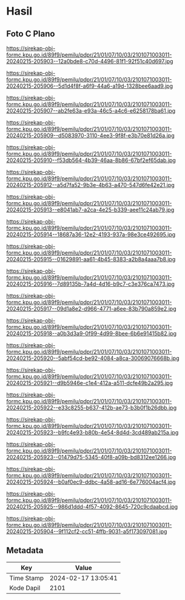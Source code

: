 # Hasil

## Foto C Plano

https://sirekap-obj-formc.kpu.go.id/89f9/pemilu/pdpr/21/01/07/10/03/2101071003011-20240215-205903--12a0bde8-c70d-4496-81f1-92f51c40d697.jpg

https://sirekap-obj-formc.kpu.go.id/89f9/pemilu/pdpr/21/01/07/10/03/2101071003011-20240215-205906--5d1d4f8f-a6f9-44a6-a19d-1328bee6aad9.jpg

https://sirekap-obj-formc.kpu.go.id/89f9/pemilu/pdpr/21/01/07/10/03/2101071003011-20240215-205907--ab2fe63a-e93a-46c5-a4c6-e6258178ba61.jpg

https://sirekap-obj-formc.kpu.go.id/89f9/pemilu/pdpr/21/01/07/10/03/2101071003011-20240215-205909--d5083970-3110-4ee3-9f8f-e3b70e81d26a.jpg

https://sirekap-obj-formc.kpu.go.id/89f9/pemilu/pdpr/21/01/07/10/03/2101071003011-20240215-205910--f53db564-4b39-46aa-8b86-67bf2ef65dab.jpg

https://sirekap-obj-formc.kpu.go.id/89f9/pemilu/pdpr/21/01/07/10/03/2101071003011-20240215-205912--a5d7fa52-9b3e-4b63-a470-547d6fe42e21.jpg

https://sirekap-obj-formc.kpu.go.id/89f9/pemilu/pdpr/21/01/07/10/03/2101071003011-20240215-205913--e8041ab7-a2ca-4e25-b339-aee11c24ab79.jpg

https://sirekap-obj-formc.kpu.go.id/89f9/pemilu/pdpr/21/01/07/10/03/2101071003011-20240215-205914--18687a36-12e2-4193-937a-98e3ce492695.jpg

https://sirekap-obj-formc.kpu.go.id/89f9/pemilu/pdpr/21/01/07/10/03/2101071003011-20240215-205915--01629891-aa61-4b45-8383-a2b8a4aaa7b8.jpg

https://sirekap-obj-formc.kpu.go.id/89f9/pemilu/pdpr/21/01/07/10/03/2101071003011-20240215-205916--7d89135b-7a4d-4d16-b9c7-c3e376ca7473.jpg

https://sirekap-obj-formc.kpu.go.id/89f9/pemilu/pdpr/21/01/07/10/03/2101071003011-20240215-205917--09d1a8e2-d966-4771-a6ee-83b790a859e2.jpg

https://sirekap-obj-formc.kpu.go.id/89f9/pemilu/pdpr/21/01/07/10/03/2101071003011-20240215-205918--a0b3d3a9-0f99-4d99-8bee-6b6e91415b82.jpg

https://sirekap-obj-formc.kpu.go.id/89f9/pemilu/pdpr/21/01/07/10/03/2101071003011-20240215-205920--5abf54cd-be92-4084-a8ca-30069076668b.jpg

https://sirekap-obj-formc.kpu.go.id/89f9/pemilu/pdpr/21/01/07/10/03/2101071003011-20240215-205921--d9b5946e-c1e4-412a-a511-dcfe49b2a295.jpg

https://sirekap-obj-formc.kpu.go.id/89f9/pemilu/pdpr/21/01/07/10/03/2101071003011-20240215-205922--e33c8255-b637-412b-ae73-b3b0f1b26dbb.jpg

https://sirekap-obj-formc.kpu.go.id/89f9/pemilu/pdpr/21/01/07/10/03/2101071003011-20240215-205923--b9fc4e93-b80b-4e54-8d4d-3cd489ab215a.jpg

https://sirekap-obj-formc.kpu.go.id/89f9/pemilu/pdpr/21/01/07/10/03/2101071003011-20240215-205923--01479d75-5345-40f8-a09b-bd8312ee1266.jpg

https://sirekap-obj-formc.kpu.go.id/89f9/pemilu/pdpr/21/01/07/10/03/2101071003011-20240215-205924--b0af0ec9-ddbc-4a58-ad16-6e776004acf4.jpg

https://sirekap-obj-formc.kpu.go.id/89f9/pemilu/pdpr/21/01/07/10/03/2101071003011-20240215-205925--986d1ddd-4f57-4092-8645-720c9cdaabcd.jpg

https://sirekap-obj-formc.kpu.go.id/89f9/pemilu/pdpr/21/01/07/10/03/2101071003011-20240215-205904--9f112cf2-cc51-4ffb-9031-a5f173097081.jpg


## Metadata

| Key        | Value               |
| ---------- | ------------------- |
| Time Stamp | 2024-02-17 13:05:41 |
| Kode Dapil | 2101                |




